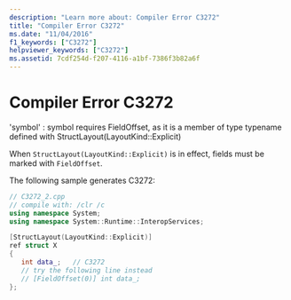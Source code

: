 ```yaml
---
description: "Learn more about: Compiler Error C3272"
title: "Compiler Error C3272"
ms.date: "11/04/2016"
f1_keywords: ["C3272"]
helpviewer_keywords: ["C3272"]
ms.assetid: 7cdf254d-f207-4116-a1bf-7386f3b82a6f
---
```

# Compiler Error C3272

'symbol' : symbol requires FieldOffset, as it is a member of type typename defined with StructLayout(LayoutKind::Explicit)

When `StructLayout(LayoutKind::Explicit)` is in effect, fields must be marked with `FieldOffset`.

The following sample generates C3272:

```cpp
// C3272_2.cpp
// compile with: /clr /c
using namespace System;
using namespace System::Runtime::InteropServices;

[StructLayout(LayoutKind::Explicit)]
ref struct X
{
   int data_;   // C3272
   // try the following line instead
   // [FieldOffset(0)] int data_;
};
```
